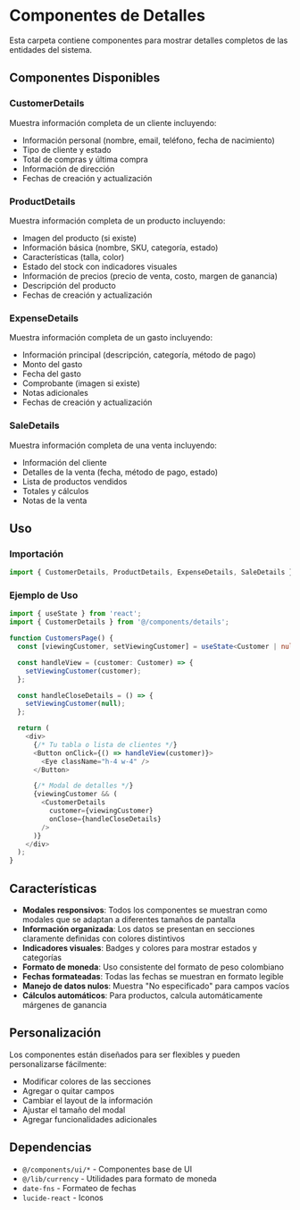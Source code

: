 # Componentes de Detalles

Esta carpeta contiene componentes para mostrar detalles completos de las entidades del sistema.

## Componentes Disponibles

### CustomerDetails
Muestra información completa de un cliente incluyendo:
- Información personal (nombre, email, teléfono, fecha de nacimiento)
- Tipo de cliente y estado
- Total de compras y última compra
- Información de dirección
- Fechas de creación y actualización

### ProductDetails
Muestra información completa de un producto incluyendo:
- Imagen del producto (si existe)
- Información básica (nombre, SKU, categoría, estado)
- Características (talla, color)
- Estado del stock con indicadores visuales
- Información de precios (precio de venta, costo, margen de ganancia)
- Descripción del producto
- Fechas de creación y actualización

### ExpenseDetails
Muestra información completa de un gasto incluyendo:
- Información principal (descripción, categoría, método de pago)
- Monto del gasto
- Fecha del gasto
- Comprobante (imagen si existe)
- Notas adicionales
- Fechas de creación y actualización

### SaleDetails
Muestra información completa de una venta incluyendo:
- Información del cliente
- Detalles de la venta (fecha, método de pago, estado)
- Lista de productos vendidos
- Totales y cálculos
- Notas de la venta

## Uso

### Importación
```typescript
import { CustomerDetails, ProductDetails, ExpenseDetails, SaleDetails } from '@/components/details';
```

### Ejemplo de Uso
```typescript
import { useState } from 'react';
import { CustomerDetails } from '@/components/details';

function CustomersPage() {
  const [viewingCustomer, setViewingCustomer] = useState<Customer | null>(null);

  const handleView = (customer: Customer) => {
    setViewingCustomer(customer);
  };

  const handleCloseDetails = () => {
    setViewingCustomer(null);
  };

  return (
    <div>
      {/* Tu tabla o lista de clientes */}
      <Button onClick={() => handleView(customer)}>
        <Eye className="h-4 w-4" />
      </Button>

      {/* Modal de detalles */}
      {viewingCustomer && (
        <CustomerDetails
          customer={viewingCustomer}
          onClose={handleCloseDetails}
        />
      )}
    </div>
  );
}
```

## Características

- **Modales responsivos**: Todos los componentes se muestran como modales que se adaptan a diferentes tamaños de pantalla
- **Información organizada**: Los datos se presentan en secciones claramente definidas con colores distintivos
- **Indicadores visuales**: Badges y colores para mostrar estados y categorías
- **Formato de moneda**: Uso consistente del formato de peso colombiano
- **Fechas formateadas**: Todas las fechas se muestran en formato legible
- **Manejo de datos nulos**: Muestra "No especificado" para campos vacíos
- **Cálculos automáticos**: Para productos, calcula automáticamente márgenes de ganancia

## Personalización

Los componentes están diseñados para ser flexibles y pueden personalizarse fácilmente:

- Modificar colores de las secciones
- Agregar o quitar campos
- Cambiar el layout de la información
- Ajustar el tamaño del modal
- Agregar funcionalidades adicionales

## Dependencias

- `@/components/ui/*` - Componentes base de UI
- `@/lib/currency` - Utilidades para formato de moneda
- `date-fns` - Formateo de fechas
- `lucide-react` - Iconos 